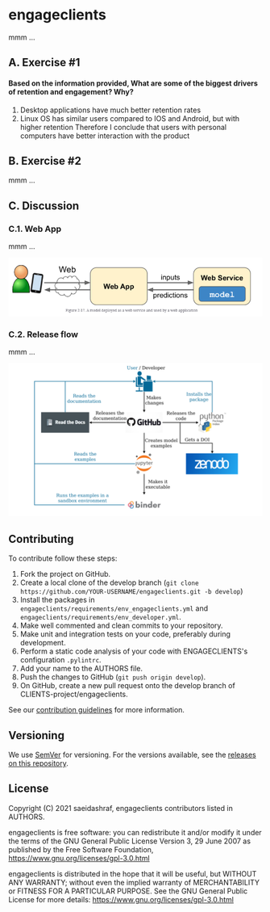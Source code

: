 # engageclients
mmm ...

## A. Exercise #1

#### Based on the information provided, What are some of the biggest drivers of retention and engagement? Why?
1. Desktop applications have much better retention rates
2. Linux OS has similar users compared to IOS and Android, but with higher retention
Therefore I conclude that users with personal computers have better interaction with the product


## B. Exercise #2
mmm ...



## C. Discussion

### C.1. Web App
mmm ...

![Retention of Clients Oroject Saeid Ashraf](Assets/web_app.PNG)

### C.2. Release flow
mmm ...

![Retention of Clients Oroject Saeid Ashraf](Assets/release_flow.PNG)



## Contributing

To contribute follow these steps:

1. Fork the project on GitHub.
2. Create a local clone of the develop branch (`git clone https://github.com/YOUR-USERNAME/engageclients.git -b develop`)
3. Install the packages in `engageclients/requirements/env_engageclients.yml` and `engageclients/requirements/env_developer.yml`.
4. Make well commented and clean commits to your repository.
5. Make unit and integration tests on your code, preferably during development.
6. Perform a static code analysis of your code with ENGAGECLIENTS's configuration `.pylintrc`.
7. Add your name to the AUTHORS file.
8. Push the changes to GitHub (`git push origin develop`).
9. On GitHub, create a new pull request onto the develop branch of CLIENTS-project/engageclients.

See our [contribution guidelines](http://www.saeidashraf.com/) for more information.

## Versioning

We use [SemVer](http://semver.org/) for versioning. For the versions available, see the [releases on this repository](https://github.com/engageclients/releases).

## License

Copyright (C) 2021 saeidashraf, engageclients contributors listed in AUTHORS.

engageclients is free software: you can redistribute it and/or modify it under the terms of the GNU General Public License Version 3, 29 June 2007 as published by the Free Software Foundation, https://www.gnu.org/licenses/gpl-3.0.html

engageclients is distributed in the hope that it will be useful, but WITHOUT ANY WARRANTY; without even the implied warranty of MERCHANTABILITY or FITNESS FOR A PARTICULAR PURPOSE. See the GNU General Public License for more details: https://www.gnu.org/licenses/gpl-3.0.html
